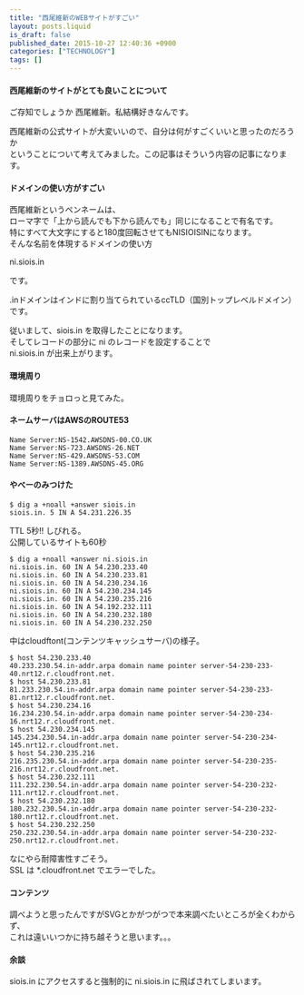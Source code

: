 ```yaml
---
title: "西尾維新のWEBサイトがすごい"
layout: posts.liquid
is_draft: false
published_date: 2015-10-27 12:40:36 +0900
categories: ["TECHNOLOGY"]
tags: []
---
```


#### 西尾維新のサイトがとても良いことについて
ご存知でしょうか 西尾維新。私結構好きなんです。

西尾維新の公式サイトが大変いいので、自分は何がすごくいいと思ったのだろうか  
ということについて考えてみました。この記事はそういう内容の記事になります。

#### ドメインの使い方がすごい
西尾維新というペンネームは、  
ローマ字で「上から読んでも下から読んでも」同じになることで有名です。  
特にすべて大文字にすると180度回転させてもNISIOISINになります。  
そんな名前を体現するドメインの使い方

ni.siois.in

です。

.inドメインはインドに割り当てられているccTLD（国別トップレベルドメイン）です。

従いまして、siois.in を取得したことになります。  
そしてレコードの部分に ni のレコードを設定することで  
ni.siois.in が出来上がります。

#### 環境周り
環境周りをチョロっと見てみた。

#### ネームサーバはAWSのROUTE53
    Name Server:NS-1542.AWSDNS-00.CO.UK
    Name Server:NS-723.AWSDNS-26.NET
    Name Server:NS-429.AWSDNS-53.COM
    Name Server:NS-1389.AWSDNS-45.ORG

#### やべーのみつけた
    $ dig a +noall +answer siois.in
    siois.in. 5 IN A 54.231.226.35

TTL 5秒!! しびれる。  
公開しているサイトも60秒

    $ dig a +noall +answer ni.siois.in
    ni.siois.in. 60 IN A 54.230.233.40
    ni.siois.in. 60 IN A 54.230.233.81
    ni.siois.in. 60 IN A 54.230.234.16
    ni.siois.in. 60 IN A 54.230.234.145
    ni.siois.in. 60 IN A 54.230.235.216
    ni.siois.in. 60 IN A 54.192.232.111
    ni.siois.in. 60 IN A 54.230.232.180
    ni.siois.in. 60 IN A 54.230.232.250

中はcloudftont(コンテンツキャッシュサーバ)の様子。

    $ host 54.230.233.40
    40.233.230.54.in-addr.arpa domain name pointer server-54-230-233-40.nrt12.r.cloudfront.net.
    $ host 54.230.233.81
    81.233.230.54.in-addr.arpa domain name pointer server-54-230-233-81.nrt12.r.cloudfront.net.
    $ host 54.230.234.16
    16.234.230.54.in-addr.arpa domain name pointer server-54-230-234-16.nrt12.r.cloudfront.net.
    $ host 54.230.234.145
    145.234.230.54.in-addr.arpa domain name pointer server-54-230-234-145.nrt12.r.cloudfront.net.
    $ host 54.230.235.216
    216.235.230.54.in-addr.arpa domain name pointer server-54-230-235-216.nrt12.r.cloudfront.net.
    $ host 54.230.232.111
    111.232.230.54.in-addr.arpa domain name pointer server-54-230-232-111.nrt12.r.cloudfront.net.
    $ host 54.230.232.180
    180.232.230.54.in-addr.arpa domain name pointer server-54-230-232-180.nrt12.r.cloudfront.net.
    $ host 54.230.232.250
    250.232.230.54.in-addr.arpa domain name pointer server-54-230-232-250.nrt12.r.cloudfront.net.

なにやら耐障害性すごそう。  
SSL は \*.cloudfront.net でエラーでした。

#### コンテンツ
調べようと思ったんですがSVGとかがつがつで本来調べたいところが全くわからず、  
これは遠いいつかに持ち越そうと思います。。。

#### 余談
siois.in にアクセスすると強制的に ni.siois.in に飛ばされてしまいます。


